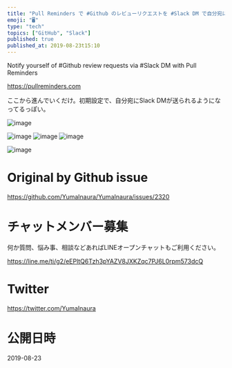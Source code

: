 ```yaml
---
title: "Pull Reminders で #Github のレビューリクエストを #Slack DM で自分宛に通知する"
emoji: "🖥"
type: "tech"
topics: ["GitHub", "Slack"]
published: true
published_at: 2019-08-23t15:10
---
```


Notify yourself of #Github review requests via #Slack DM with Pull Reminders


https://pullreminders.com

ここから進んでいくだけ。初期設定で、自分宛にSlack DMが送られるようになってるっぽい。

![image](https://user-images.githubusercontent.com/13635059/63565512-4259ca80-c5a4-11e9-90bf-c7ad26f6919f.png)

![image](https://user-images.githubusercontent.com/13635059/63565527-4ede2300-c5a4-11e9-8352-745416be2f87.png)
![image](https://user-images.githubusercontent.com/13635059/63565541-5ac9e500-c5a4-11e9-803d-10fcedb759e9.png)
![image](https://user-images.githubusercontent.com/13635059/63565545-5f8e9900-c5a4-11e9-96a3-267e7c099cc5.png)


![image](https://user-images.githubusercontent.com/13635059/63565550-65847a00-c5a4-11e9-9cf4-6511b8fc1fdf.png)



# Original by Github issue

https://github.com/YumaInaura/YumaInaura/issues/2320








<!-- Update From Qiita API -->

# チャットメンバー募集


何か質問、悩み事、相談などあればLINEオープンチャットもご利用ください。

https://line.me/ti/g2/eEPltQ6Tzh3pYAZV8JXKZqc7PJ6L0rpm573dcQ





# Twitter


https://twitter.com/YumaInaura


<!-- Update From Qiita API -->



# 公開日時

2019-08-23
